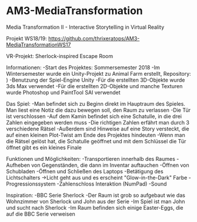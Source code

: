 # AM3-MediaTransformation
Media Transformation II - Interactive Storytelling in Virtual Reality

Projekt WS18/19: https://github.com/thrixeratops/AM3-MediaTransformationWS17

VR-Projekt: Sherlock-inspired Escape Room

Informationen:  -Start des Projektes: Sommersemester 2018
                -Im Wintersemester wurde ein Unity-Projekt zu Animal Farm erstellt, Repository: )
                -Benutzung der Spiel-Engine Unity
                -Für die erstellten 3D-Objekte wurde 3ds Max verwendet
                -Für die erstellten 2D-Objekte und manche Texturen wurde Photoshop und PaintTool SAI verwendet
                
Das Spiel:      -Man befindet sich zu Beginn direkt im Hauptraum des Spieles. Man liest eine Notiz die dazu bewegen soll,
                den Raum zu verlassen
                -Die Tür ist verschlossen
                -Auf dem Kamin befindet sich eine Schatulle, in die drei Zahlen eingegeben werden muss
                -Die richtigen Zahlen erfährt man durch 3 verschiedene Rätsel
                -Außerdem sind Hinweise auf eine Story versteckt, die auf einen kleinen Plot-Twist am Ende des Projektes hindeuten
                -Wenn man die Rätsel gelöst hat, die Schatulle geöffnet und mit dem Schlüssel die Tür öffnet gibt es ein kleines Finale
                
Funktionen und Möglichkeiten:
                -Transportieren innerhalb des Raumes
                -Aufheben von Gegenständen, die dann im Inventar auftauchen
                -Öffnen von Schubladen
                -Öffnen und Schließen des Laptops
                -Betätigung des Lichtschalters ->Licht geht aus und es erscheint "Glow-in-the-Dark" Farbe
                -Progressionssystem
                -Zahlenschloss Interaktion (NumPad)
                -Sound
                
Inspiration:    -BBC Serie Sherlock
                -Der Raum ist grob so aufgebaut wie das Wohnzimmer von Sherlock und John aus der Serie
                -Im Spiel ist man John und sucht nach Sherlock
                -Im Raum befinden sich einige Easter-Eggs, die auf die BBC Serie verweisen

